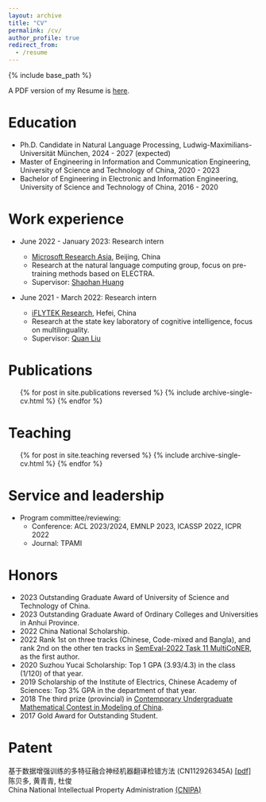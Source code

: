```yaml
---
layout: archive
title: "CV"
permalink: /cv/
author_profile: true
redirect_from:
  - /resume
---
```


{% include base_path %}

A PDF version of my Resume is [here](https://mckysse.github.io/files/Resume_bdchen_EN.pdf).


Education
======
* Ph.D. Candidate in Natural Language Processing, Ludwig-Maximilians-Universität München, 2024 - 2027 (expected)
* Master of Engineering in Information and Communication Engineering, University of Science and Technology of China, 2020 - 2023
* Bachelor of Engineering in Electronic and Information Engineering, University of Science and Technology of China, 2016 - 2020

Work experience
======
* June 2022 - January 2023: Research intern
  * [Microsoft Research Asia](https://www.microsoft.com/en-us/research/lab/microsoft-research-asia/), Beijing, China
  * Research at the natural language computing group, focus on pre-training methods based on ELECTRA.
  * Supervisor: [Shaohan Huang](https://www.microsoft.com/en-us/research/people/shaohanh/)

* June 2021 - March 2022: Research intern
  * [iFLYTEK Research](https://www.iflytek.com/index.html), Hefei, China
  * Research at the state key laboratory of cognitive intelligence, focus on multilinguality.
  * Supervisor: [Quan Liu](http://staff.ustc.edu.cn/~quanliu/)

<!-- * Summer 2015: Research Assistant
  * Github University
  * Duties included: Tagging issues
  * Supervisor: Professor Git -->
  
<!-- Skills
======
* Skill 1
* Skill 2
  * Sub-skill 2.1
  * Sub-skill 2.2
  * Sub-skill 2.3
* Skill 3 -->

Publications
======
  <ul>{% for post in site.publications reversed %}
    {% include archive-single-cv.html %}
  {% endfor %}</ul>
  
<!-- Talks
======
  <ul>{% for post in site.talks reversed %}
    {% include archive-single-talk-cv.html  %}
  {% endfor %}</ul> -->
  
Teaching
======
  <ul>{% for post in site.teaching reversed %}
    {% include archive-single-cv.html %}
  {% endfor %}</ul>
  

Service and leadership
======
* Program committee/reviewing:
    * Conference: ACL 2023/2024, EMNLP 2023, ICASSP 2022, ICPR 2022
    * Journal: TPAMI


Honors
======
* 2023 Outstanding Graduate Award of University of Science and Technology of China.
* 2023 Outstanding Graduate Award of Ordinary Colleges and Universities in Anhui Province.
* 2022 China National Scholarship.
* 2022 Rank 1st on three tracks (Chinese, Code-mixed and Bangla), and rank 2nd on the other ten tracks in [SemEval-2022 Task 11 MultiCoNER](https://multiconer.github.io/), as the first author.
* 2020 Suzhou Yucai Scholarship: Top 1 GPA (3.93/4.3) in the class (1/120) of that year.
* 2019 Scholarship of the Institute of Electrics, Chinese Academy of Sciences: Top 3% GPA in the department of that year.
* 2018 The third prize (provincial) in [Contemporary Undergraduate Mathematical Contest in Modeling of China](http://www.mcm.edu.cn/).
* 2017 Gold Award for Outstanding Student.

Patent
======
基于数据增强训练的多特征融合神经机器翻译检错方法 (CN112926345A) [[pdf]](files/patent_0)<br> 
陈贝多, 黄青青, 杜俊 <br> 
China National Intellectual Property Administration [(CNIPA)](http://www.cnipa.gov.cn/) <br>



